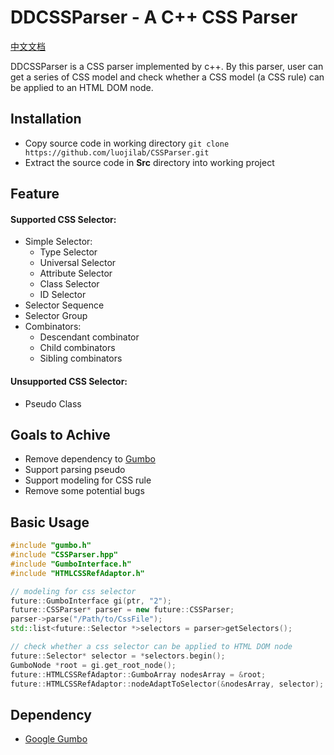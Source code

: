 # DDCSSParser - A C++ CSS Parser

[中文文档](./README.md)

DDCSSParser is a CSS parser implemented by c++. By this parser, user can get a series of CSS model and check whether a CSS model (a CSS rule) can be applied to an HTML DOM node.

## Installation

* Copy source code in working directory `git clone https://github.com/luojilab/CSSParser.git`
* Extract the source code in **Src** directory into working project

## Feature

#### Supported CSS Selector:

- Simple Selector:
  - Type Selector
  - Universal Selector
  - Attribute Selector
  - Class Selector
  - ID Selector
- Selector Sequence
- Selector Group
- Combinators:
  - Descendant combinator
  - Child combinators
  - Sibling combinators

#### Unsupported CSS Selector:

* Pseudo Class

## Goals to Achive

* Remove dependency to [Gumbo](https://github.com/google/gumbo-parser)
* Support parsing pseudo
* Support modeling for CSS rule
* Remove some potential bugs

## Basic Usage

```c++
#include "gumbo.h"
#include "CSSParser.hpp"
#include "GumboInterface.h"
#include "HTMLCSSRefAdaptor.h"

// modeling for css selector
future::GumboInterface gi(ptr, "2");
future::CSSParser* parser = new future::CSSParser;
parser->parse("/Path/to/CssFile");
std::list<future::Selector *>selectors = parser>getSelectors();

// check whether a css selector can be applied to HTML DOM node
future::Selector* selector = *selectors.begin();
GumboNode *root = gi.get_root_node();
future::HTMLCSSRefAdaptor::GumboArray nodesArray = &root;
future::HTMLCSSRefAdaptor::nodeAdaptToSelector(&nodesArray, selector);
```

## Dependency

* [Google Gumbo](https://github.com/google/gumbo-parser)